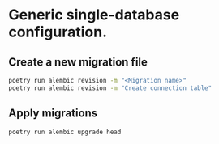 # Generic single-database configuration.

## Create a new migration file

```bash
poetry run alembic revision -m "<Migration name>"
poetry run alembic revision -m "Create connection table"
```

## Apply migrations

```bash
poetry run alembic upgrade head
```
